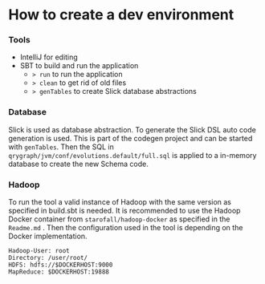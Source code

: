 # How to create a dev environment

### Tools

* IntelliJ for editing
* SBT to build and run the application
    * `> run` to run the application
    * `> clean` to get rid of old files
    * `> genTables` to create Slick database abstractions
    
### Database

Slick is used as database abstraction. To generate the Slick DSL auto code generation is used.
This is part of the codegen project and can be started with `genTables`. 
Then the SQL in `qrygraph/jvm/conf/evolutions.default/full.sql` is applied to a in-memory database to create the new Schema code. 
    
### Hadoop

To run the tool a valid instance of Hadoop with the same version as specified in build.sbt is needed.
It is recommended to use the Hadoop Docker container from `starofall/hadoop-docker` as specified in the `Readme.md` .
Then the configuration used in the tool is depending on the Docker implementation.
```
Hadoop-User: root
Directory: /user/root/
HDFS: hdfs://$DOCKERHOST:9000
MapReduce: $DOCKERHOST:19888
```
